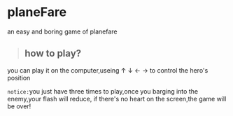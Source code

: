 # planeFare
an easy and boring game of planefare

> ## how to play?
you can play it on the computer,useing ↑ ↓ ← → to control the hero's position

`notice:`you just have three times to play,once you barging into the enemy,your flash will reduce,
if there's no heart on the screen,the game will be over!
